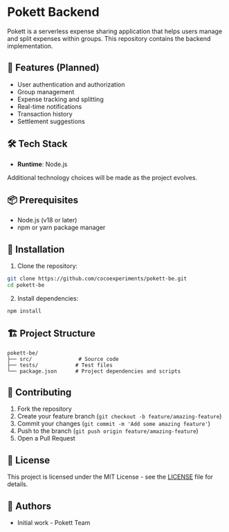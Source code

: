 # Pokett Backend

Pokett is a serverless expense sharing application that helps users manage and split expenses within groups. This repository contains the backend implementation.

## 🚀 Features (Planned)

- User authentication and authorization
- Group management
- Expense tracking and splitting
- Real-time notifications
- Transaction history
- Settlement suggestions

## 🛠 Tech Stack

- **Runtime**: Node.js

Additional technology choices will be made as the project evolves.

## 📦 Prerequisites

- Node.js (v18 or later)
- npm or yarn package manager

## 🔧 Installation

1. Clone the repository:
```bash
git clone https://github.com/cocoexperiments/pokett-be.git
cd pokett-be
```

2. Install dependencies:
```bash
npm install
```

## 🏗 Project Structure

```
pokett-be/
├── src/               # Source code
├── tests/            # Test files
└── package.json      # Project dependencies and scripts
```

## 🤝 Contributing

1. Fork the repository
2. Create your feature branch (`git checkout -b feature/amazing-feature`)
3. Commit your changes (`git commit -m 'Add some amazing feature'`)
4. Push to the branch (`git push origin feature/amazing-feature`)
5. Open a Pull Request

## 📄 License

This project is licensed under the MIT License - see the [LICENSE](LICENSE) file for details.

## 👥 Authors

- Initial work - Pokett Team 